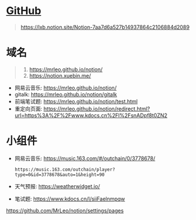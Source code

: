 # [GitHub](https://github.com/MrLeo/notion)

> https://lxb.notion.site/Notion-7aa7d6a527b14937864c2106884d2089


# 域名

> 1. https://mrleo.github.io/notion/
> 2. https://notion.xuebin.me/

- 网易云音乐: https://mrleo.github.io/notion/
- gitalk: https://mrleo.github.io/notion/gitalk
- 前端笔试题: https://mrleo.github.io/notion/test.html
- 重定向页面: https://mrleo.github.io/notion/redirect.html?url=https%3A%2F%2Fwww.kdocs.cn%2Fl%2FsnADpf8t0ZN2

# 小组件

- 网易云音乐: https://music.163.com/#/outchain/0/3778678/

  ```
  https://music.163.com/outchain/player?type=0&id=3778678&auto=1&height=90
  ```

- 天气预报: https://weatherwidget.io/
- 笔试题: https://www.kdocs.cn/l/siiFaelnmpqw



https://github.com/MrLeo/notion/settings/pages
